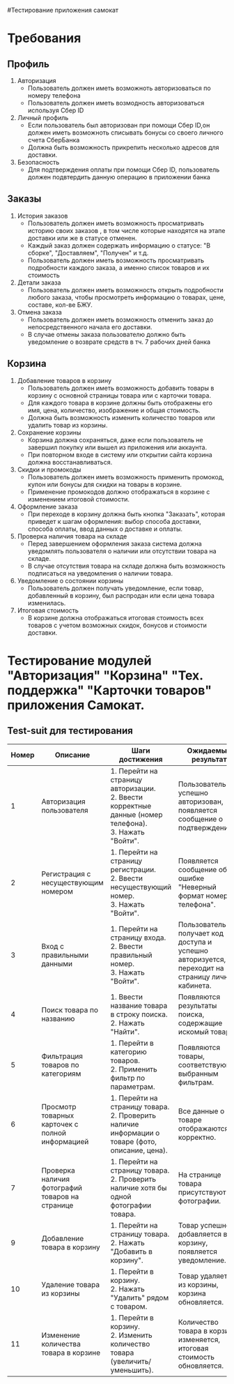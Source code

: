 #Тестирование приложения самокат
# **Требования**
## Профиль
1. Авторизация
   - Пользователь должен иметь возможноть авторизоваться по номеру телефона
   - Пользователь должен иметь возмодность авторизоваться используя Сбер ID
2. Личный профиль
   - Если пользователь был авторизован при помощи Сбер ID,он должен иметь возможноть списывать бонусы со своего личного счета СберБанка
   - Должна быть возможность прикрепить несколько адресов для доставки.
3. Безопасность
   - Для подтверждения оплаты при помощи Сбер ID, пользователь должен подвтердить данную операцию в приложении банка 
## Заказы
1. История заказов
   - Пользователь должен иметь возможность просматривать историю своих заказов , в том числе которые находятся на этапе доставки или же в статусе отменен.
   - Каждый заказ должен содержать информацию о статусе: "В сборке", "Доставляем", "Получен" и т.д.
   - Пользователь должен иметь возможность просматривать подробности каждого заказа, а именно список товаров и их стоимость 
2. Детали заказа
   - Пользователь должен иметь возможность открыть подробности любого заказа, чтобы просмотреть информацию о товарах, цене, составе, кол-ве БЖУ.
4. Отмена заказа
   - Пользователь должен иметь возможность отменить заказ до непосредственного начала его доставки.
   - В случае отмены заказа пользователю должно быть уведомление о возврате средств в тч. 7 рабочих дней банка 
## Корзина
1. Добавление товаров в корзину
   - Пользователь должен иметь возможность добавить товары в корзину с основной страницы товара или с карточки товара.
   - Для каждого товара в корзине должны быть отображены его имя, цена, количество, изображение и общая стоимость.
   - Должна быть возможность изменить количество товаров или удалить товар из корзины.
2. Сохранение корзины
   - Корзина должна сохраняться, даже если пользователь не завершил покупку или вышел из приложения или аккаунта.
   - При повторном входе в систему или открытии сайта корзина должна восстанавливаться.
3. Скидки и промокоды
   - Пользователь должен иметь возможность применить промокод, купон или бонусы для скидки на товары в корзине.
   - Применение промокодов должно отображаться в корзине с изменением итоговой стоимости.
4. Оформление заказа
   - При переходе в корзину должна быть кнопка "Заказать", которая приведет к шагам оформления: выбор способа доставки, способа оплаты, ввод данных о доставке и оплаты.
5. Проверка наличия товара на складе
   - Перед завершением оформления заказа система должна уведомлять пользователя о наличии или отсутствии товара на складе.
   - В случае отсутствия товара на складе должна быть возможность подписаться на уведомления о наличии товара.
6. Уведомление о состоянии корзины
   - Пользователь должен получать уведомление, если товар, добавленный в корзину, был распродан или если цена товара изменилась.
7. Итоговая стоимость
   - В корзине должна отображаться итоговая стоимость всех товаров с учетом возможных скидок, бонусов и стоимости доставки.
  
# Тестирование модулей "Авторизация" "Корзина" "Тех. поддержка" "Карточки товаров" приложения Самокат.
## Test-suit для тестирования
  
| Номер | Описание                                           | Шаги достижения                                                                 | Ожидаемый результат                                                                 | Статус                              |
|-------|----------------------------------------------------|---------------------------------------------------------------------------------|------------------------------------------------------------------------------------|-------------------------------------|
| 1     | Авторизация пользователя                       | 1. Перейти на страницу авторизации. <br> 2. Ввести корректные данные (номер телефона). <br> 3. Нажать "Войти". | Пользователь успешно авторизован, появляется сообщение о подтверждении.       | Выполнено. Test case пройден.       |
| 2    | Регистрация с несуществующим номером                 | 1. Перейти на страницу регистрации. <br> 2. Ввести несуществующий номер. <br> 3. Нажать "Войти". | Появляется сообщение об ошибке "Неверный формат номера телефона".                           | Выполнено. Test case пройден.       |
| 3     | Вход с правильными данными                 | 1. Перейти на страницу входа. <br> 2. Ввести правильный номер. <br> 3. Нажать "Войти". | Пользователь получает код доступа и успешно авторизуется, переходит на страницу личного кабинета.       | Выполнено. Test case пройден.       |
| 4     | Поиск товара по названию                          | 1. Ввести название товара в строку поиска. <br> 2. Нажать "Найти". | Появляются результаты поиска, содержащие искомый товар.                           | Выполнено. Test case пройден.       |
| 5     | Фильтрация товаров по категориям                  | 1. Перейти в категорию товаров. <br> 2. Применить фильтр по параметрам. | Появляются товары, соответствующие выбранным фильтрам.                            | Выполнено. Test case пройден.       |
| 6    | Просмотр товарных карточек с полной информацией   | 1. Перейти на страницу товара. <br> 2. Проверить наличие информации о товаре (фото, описание, цена). | Все данные о товаре отображаются корректно.                                        | Выполнено. Test case пройден.       |
| 7    | Проверка наличия фотографий товаров на странице   | 1. Перейти на страницу товара. <br> 2. Проверить наличие хотя бы одной фотографии товара. | На странице товара присутствуют фотографии.                                       | Выполнено. Test case пройден.       |
| 9    | Добавление товара в корзину                       | 1. Перейти на страницу товара. <br> 2. Нажать "Добавить в корзину". | Товар успешно добавляется в корзину, появляется уведомление.                      | Выполнено. Test case пройден.       |
| 10    | Удаление товара из корзины                        | 1. Перейти в корзину. <br> 2. Нажать "Удалить" рядом с товаром. | Товар удаляется из корзины, корзина обновляется.                                   | Выполнено. Test case пройден.       |
| 11    | Изменение количества товара в корзине             | 1. Перейти в корзину. <br> 2. Изменить количество товара (увеличить/уменьшить). | Количество товара в корзине изменяется, итоговая стоимость обновляется.           | Выполнено. Test case пройден.       |
